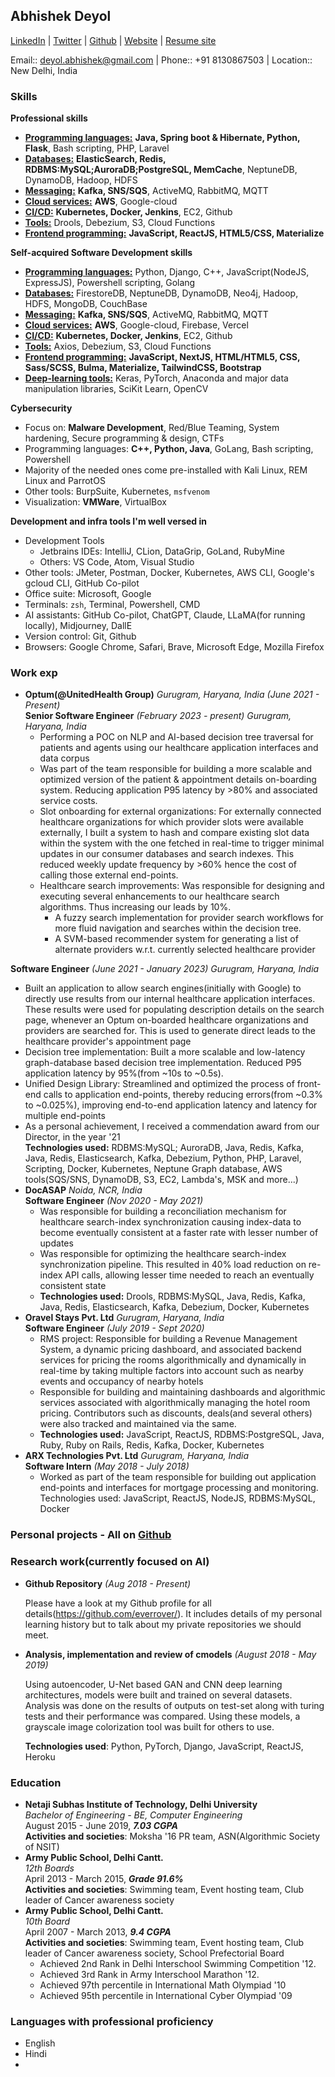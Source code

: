## Abhishek Deyol

[LinkedIn](https://www.linkedin.com/in/abhishek-deyol/) | [Twitter](https://x.com/everrover) | [Github](https://github.com/everrover/) | [Website](https://everrover.com) | [Resume site](https://everrover.github.io)<br>

Email:: deyol.abhishek@gmail.com | Phone:: +91 8130867503 | Location:: New Delhi, India

### Skills

**Professional skills**

- <u><b>Programming languages:</b></u> **Java, Spring boot & Hibernate, Python, Flask**, Bash scripting, PHP, Laravel
- <u><b>Databases:</b></u> **ElasticSearch, Redis, RDBMS:MySQL;AuroraDB;PostgreSQL, MemCache**, NeptuneDB, DynamoDB, Hadoop, HDFS
- <u><b>Messaging:</b></u> **Kafka, SNS/SQS**, ActiveMQ, RabbitMQ, MQTT
- <u><b>Cloud services:</b></u> **AWS**, Google-cloud
- <u><b>CI/CD:</b></u> **Kubernetes, Docker, Jenkins**, EC2, Github
- <u><b>Tools:</b></u> Drools, Debezium, S3, Cloud Functions
- <u><b>Frontend programming:</b></u> **JavaScript, ReactJS, HTML5/CSS, Materialize**

**Self-acquired Software Development skills**

- <u><b>Programming languages:</b></u> Python, Django, C++, JavaScript(NodeJS, ExpressJS), Powershell scripting, Golang
- <u><b>Databases:</b></u> FirestoreDB, NeptuneDB, DynamoDB, Neo4j, Hadoop, HDFS, MongoDB, CouchBase
- <u><b>Messaging:</b></u> **Kafka, SNS/SQS**, ActiveMQ, RabbitMQ, MQTT
- <u><b>Cloud services:</b></u> **AWS**, Google-cloud, Firebase, Vercel
- <u><b>CI/CD:</b></u> **Kubernetes, Docker, Jenkins**, EC2, Github
- <u><b>Tools:</b></u> Axios, Debezium, S3, Cloud Functions
- <u><b>Frontend programming:</b></u> **JavaScript, NextJS, HTML/HTML5, CSS, Sass/SCSS, Bulma, Materialize, TailwindCSS, Bootstrap**
- <u><b>Deep-learning tools:</b></u> Keras, PyTorch, Anaconda and major data manipulation libraries, SciKit Learn, OpenCV


**Cybersecurity**

- Focus on: **Malware Development**, Red/Blue Teaming, System hardening, Secure programming & design, CTFs
- Programming languages: **C++, Python, Java**, GoLang, Bash scripting, Powershell
- Majority of the needed ones come pre-installed with Kali Linux, REM Linux and ParrotOS
- Other tools: BurpSuite, Kubernetes, `msfvenom`
- Visualization: **VMWare**, VirtualBox

**Development and infra tools I'm well versed in**

- Development Tools
  - Jetbrains IDEs: IntelliJ, CLion, DataGrip, GoLand, RubyMine
  - Others: VS Code, Atom, Visual Studio
- Other tools: JMeter, Postman, Docker, Kubernetes, AWS CLI, Google's gcloud CLI, GitHub Co-pilot
- Office suite: Microsoft, Google
- Terminals: `zsh`, Terminal, Powershell, CMD
- AI assistants: GitHub Co-pilot, ChatGPT, Claude, LLaMA(for running locally), Midjourney, DallE
- Version control: Git, Github
- Browsers: Google Chrome, Safari, Brave, Microsoft Edge, Mozilla Firefox

### Work exp

- **Optum(@UnitedHealth Group)** *Gurugram, Haryana, India* *(June 2021 - Present)*<br>
  **Senior Software Engineer** *(February 2023 - present)* *Gurugram, Haryana, India*<br>
  - Performing a POC on NLP and AI-based decision tree traversal for patients and agents using our healthcare application interfaces and data corpus
  - Was part of the team responsible for building a more scalable and optimized version of the patient & appointment details on-boarding system. Reducing application P95 latency by >80% and associated service costs.
  - Slot onboarding for external organizations: For externally connected healthcare organizations for which provider slots were available externally, I built a system to hash and compare existing slot data within the system with the one fetched in real-time to trigger minimal updates in our consumer databases and search indexes. This reduced weekly update frequency by >60% hence the cost of calling those external end-points.
  - Healthcare search improvements: Was responsible for designing and executing several enhancements to our healthcare search algorithms. Thus increasing our leads by 10%.
      - A fuzzy search implementation for provider search workflows for more fluid navigation and searches within the decision tree.
      - A SVM-based recommender system for generating a list of alternate providers w.r.t. currently selected healthcare provider<br>

**Software Engineer** *(June 2021 - January 2023)* *Gurugram, Haryana, India*<br>
  - Built an application to allow search engines(initially with Google) to directly use results from our internal healthcare application interfaces. These results were used for populating description details on the search page, whenever an Optum on-boarded healthcare organizations and providers are searched for. This is used to generate direct leads to the healthcare provider's appointment page
  - Decision tree implementation: Built a more scalable and low-latency graph-database based decision tree implementation. Reduced P95 application latency by 95%(from ~10s to ~0.5s).
  - Unified Design Library: Streamlined and optimized the process of front-end calls to application end-points, thereby reducing errors(from ~0.3% to ~0.025%), improving end-to-end application latency and latency for multiple end-points
  - As a personal achievement, I received a commendation award from our Director, in the year '21<br>
  **Technologies used:** RDBMS:MySQL; AuroraDB, Java, Redis, Kafka, Java, Redis, Elasticsearch, Kafka, Debezium, Python, PHP, Laravel, Scripting, Docker, Kubernetes, Neptune Graph database, AWS tools(SQS/SNS, DynamoDB, S3, EC2, Lambda's, MSK and more...)
- **DocASAP** *Noida, NCR, India*<br>
  **Software Engineer** *(Nov 2020 - May 2021)*<br>
  - Was responsible for building a reconciliation mechanism for healthcare search-index synchronization causing index-data to become eventually consistent at a faster rate with lesser number of updates
  - Was responsible for optimizing the healthcare search-index synchronization pipeline. This resulted in 40% load reduction on re-index API calls, allowing lesser time needed to reach an eventually consistent state
  - **Technologies used:** Drools, RDBMS:MySQL, Java, Redis, Kafka, Java, Redis, Elasticsearch, Kafka, Debezium, Docker, Kubernetes
- **Oravel Stays Pvt. Ltd** *Gurugram, Haryana, India*<br>
  **Software Engineer** *(July 2019 - Sept 2020)*<br>
  - RMS project: Responsible for building a Revenue Management System, a dynamic pricing dashboard, and associated backend services for pricing the rooms algorithmically and dynamically in real-time by taking multiple factors into account such as nearby events and occupancy of nearby hotels
  - Responsible for building and maintaining dashboards and algorithmic services associated with algorithmically managing the hotel room pricing. Contributors such as discounts, deals(and several others) were also tracked and maintained via the same.
  - **Technologies used:** JavaScript, ReactJS, RDBMS:PostgreSQL, Java, Ruby, Ruby on Rails, Redis, Kafka, Docker, Kubernetes
- **ARX Technologies Pvt. Ltd** *Gurugram, Haryana, India* <br>
  **Software Intern** *(May 2018 - July 2018)*<br>
  - Worked as part of the team responsible for building out application end-points and interfaces for mortgage processing and monitoring. Technologies used: JavaScript, ReactJS, NodeJS, RDBMS:MySQL, Docker


### Personal projects - All on [Github](https://github.com/everrover/)

### Research work(currently focused on AI)

- **Github Repository** *(Aug 2018 - Present)* 

  Please have a look at my Github profile for all details(https://github.com/everrover/). It includes details of my personal learning history but to talk about my private repositories we should meet.

- **Analysis, implementation and review of cmodels** *(August 2018 - May 2019)*

  Using autoencoder, U-Net based GAN and CNN deep learning architectures, models were built and trained on several datasets. Analysis was done on the results of outputs on test-set along with turing tests and their performance was compared. Using these models, a grayscale image colorization tool was built for others to use.

  **Technologies used**: Python, PyTorch, Django, JavaScript, ReactJS, Heroku

### Education

- **Netaji Subhas Institute of Technology, Delhi University**<br>
  *Bachelor of Engineering - BE, Computer Engineering*<br>
  August 2015 - June 2019, ***7.03 CGPA***<br>
  **Activities and societies**: Moksha '16 PR team, ASN(Algorithmic Society of NSIT)<br>
- **Army Public School, Delhi Cantt.**<br>
  *12th Boards*<br>
  April 2013 - March 2015, ***Grade 91.6%***<br>
  **Activities and societies**: Swimming team, Event hosting team, Club leader of Cancer awareness society<br>
- **Army Public School, Delhi Cantt.**<br>
  *10th Board*</br>
  April 2007 - March 2013, ***9.4 CGPA***<br>
  **Activities and societies**: Swimming team, Event hosting team, Club leader of Cancer awareness society, School Prefectorial Board<br>
  - Achieved 2nd Rank in Delhi Interschool Swimming Competition '12.
  - Achieved 3rd Rank in Army Interschool Marathon '12.
  - Achieved 97th percentile in International Math Olympiad '10
  - Achieved 95th percentile in International Cyber Olympiad '09

### Languages with professional proficiency

- English
- Hindi
- 
